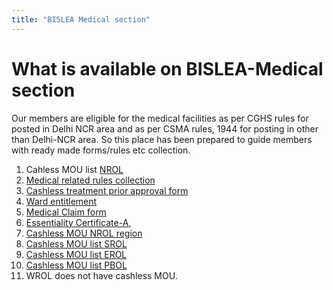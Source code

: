 ```yaml
---
title: "BISLEA Medical section"
---
```


What is available on BISLEA-Medical section
======

Our members are eligible for the medical facilities as per CGHS rules for posted in Delhi NCR area and as per CSMA rules, 1944 for posting in other than Delhi-NCR area. So this place has been prepared to guide members with ready made forms/rules etc collection. 

1. Cahless MOU list [NROL](https://docs.google.com/document/d/1KwhZ1eueSxfeZq-fk9XW4xNr8DehZYAkOFYB77h1_-k/edit?usp=sharing)
2. [Medical related rules collection](https://drive.google.com/drive/folders/1USgbF3a8YwEt0mEQhYFCwBbY3HkGeQuD)
3. [Cashless treatment prior approval form](https://drive.google.com/file/d/17rOEhCeqKdiKsUK5sXercjDr12RaoIlv/view?usp=share_link)
4. [Ward entitlement](https://drive.google.com/file/d/18jWTHTiakyLK4a9jD_YH6eCUCrwqz-hr/view?usp=share_link)
5. [Medical Claim form](https://drive.google.com/file/d/1ViwYrXMb_C5BPTA3NsdYWRhMqWYuDurg/view?usp=share_link)
6. [Essentiality Certificate-A,](https://drive.google.com/file/d/1TOiQZNNneZnYsF_wwDftkQ3287rdEjkh/view?usp=share_link)
7. [Cashless MOU NROL region](https://drive.google.com/file/d/1plTs7ihI4NZ5pxoChP0uZPFJzaV0K0xM/view?usp=share_link)
8. [Cashless MOU list SROL](https://drive.google.com/file/d/1LJaGgaUkDjXEifiWKWpIVQBLa-wkJU9f/view?usp=share_link)
9. [Cashless MOU list EROL](https://drive.google.com/file/d/1lvkRLjMlE0GlwxQ-MsT8gl0Ai9mVHqb1/view?usp=share_link)
10. [Cashless MOU list PBOL](https://drive.google.com/file/d/1uO5_vkQ83ot146MUZvn36RBYqZwOzY48/view?usp=share_link)
11. WROL does not have cashless MOU.
